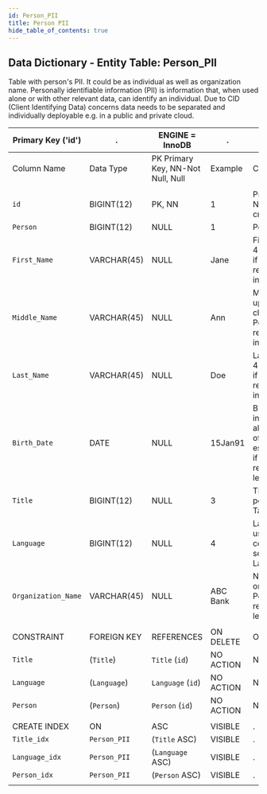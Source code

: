 ```yaml
---
id: Person_PII
title: Person PII
hide_table_of_contents: true
---
```


## Data Dictionary - Entity Table: Person_PII

Table with person's PII. It could be as individual as well as organization name. 
Personally identifiable information (PII) is information that, when used alone or with other relevant data, can identify an individual. 
Due to CID (Client Identifying Data) concerns data needs to be separated and individually deployable e.g. in a public and private cloud.  


| Primary Key ('id')|.|ENGINE = InnoDB|.|.|
|---|---|---|---|---|
|Column Name|Data Type|PK Primary Key, NN-Not Null, Null|Example|Comments|
||
|`id`|BIGINT(12)|PK, NN|1|PrimaryKey-ID, Not Null (auto creates)|
|`Person`|BIGINT(12)|NULL|1|Person ID|
|`First_Name`|VARCHAR(45)|NULL|Jane|First Name upto 45 characters, if Person table represnts an individual|
|`Middle_Name`|VARCHAR(45)|NULL|Ann|Middle Name upto 45 characters , if Person table represnts an individual|
|`Last_Name`|VARCHAR(45)|NULL|Doe|Last Name upto 45 characters, if Person table represnts an individual|
|`Birth_Date`|DATE|NULL|15Jan91|Birthdate if individual, can also mean 'date of establishment' if Person represents legal entity|
|`Title`|BIGINT(12)|NULL|3|Title id of person. see Table-Title|
|`Language`|BIGINT(12)|NULL|4|Language id used for communication. see Table-Language|
|`Organization_Name`|VARCHAR(45)|NULL|ABC Bank|Name of the organization,  if Person table represents legal entity|
||
|CONSTRAINT|FOREIGN KEY|REFERENCES|ON DELETE|ON UPDATE|
|`Title`|(`Title`)|`Title` (`id`)| NO ACTION|NO ACTION|
|`Language`|(`Language`)|`Language` (`id`)| NO ACTION|NO ACTION|
|`Person`|(`Person`)|`Person` (`id`)| NO ACTION|NO ACTION|
||
|CREATE INDEX|ON|ASC|VISIBLE|.|
|`Title_idx`|`Person_PII`|(`Title` ASC) | VISIBLE|.|
|`Language_idx`|`Person_PII`|(`Language` ASC) | VISIBLE|.|
|`Person_idx`|`Person_PII`|(`Person` ASC) | VISIBLE|.|
||  
 
